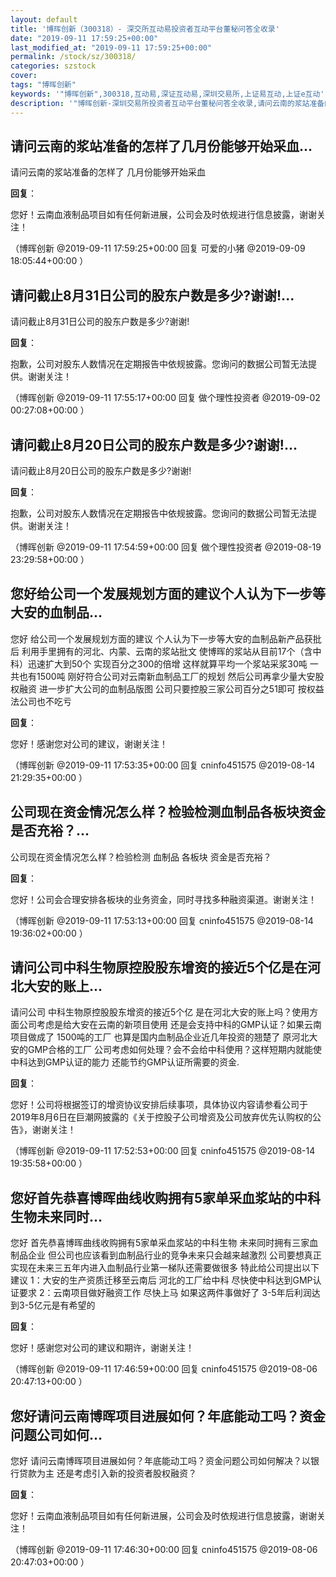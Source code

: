 ```yaml
---
layout: default
title: '博晖创新（300318）- 深交所互动易投资者互动平台董秘问答全收录'
date: "2019-09-11 17:59:25+00:00"
last_modified_at: "2019-09-11 17:59:25+00:00"
permalink: /stock/sz/300318/
categories: szstock
cover: 
tags: "博晖创新"
keywords: '"博晖创新",300318,互动易,深证互动易,深圳交易所,上证易互动,上证e互动'
description: '"博晖创新-深圳交易所投资者互动平台董秘问答全收录,请问云南的浆站准备的怎样了 几月份能够开始采血"'
---
```


## 请问云南的浆站准备的怎样了几月份能够开始采血...

请问云南的浆站准备的怎样了 几月份能够开始采血

**回复**：

您好！云南血液制品项目如有任何新进展，公司会及时依规进行信息披露，谢谢关注！ 

（博晖创新  @2019-09-11 17:59:25+00:00 回复 可爱的小猪  @2019-09-09 18:05:44+00:00 ）

## 请问截止8月31日公司的股东户数是多少?谢谢!...

请问截止8月31日公司的股东户数是多少?谢谢!

**回复**：

抱歉，公司对股东人数情况在定期报告中依规披露。您询问的数据公司暂无法提供。谢谢关注！ 

（博晖创新  @2019-09-11 17:55:17+00:00 回复 做个理性投资者  @2019-09-02 00:27:08+00:00 ）

## 请问截止8月20日公司的股东户数是多少?谢谢!...

请问截止8月20日公司的股东户数是多少?谢谢!

**回复**：

抱歉，公司对股东人数情况在定期报告中依规披露。您询问的数据公司暂无法提供。谢谢关注！ 

（博晖创新  @2019-09-11 17:54:59+00:00 回复 做个理性投资者  @2019-08-19 23:29:58+00:00 ）

## 您好给公司一个发展规划方面的建议个人认为下一步等大安的血制品...

您好 给公司一个发展规划方面的建议 个人认为下一步等大安的血制品新产品获批后 利用手里拥有的河北、内蒙、云南的浆站批文 使博晖的浆站从目前17个（含中科）迅速扩大到50个 实现百分之300的倍增 这样就算平均一个浆站采浆30吨 一共也有1500吨 刚好符合公司对云南新血制品工厂的规划 然后公司再拿少量大安股权融资 进一步扩大公司的血制品版图 公司只要控股三家公司百分之51即可 按权益法公司也不吃亏

**回复**：

您好！感谢您对公司的建议，谢谢关注！ 

（博晖创新  @2019-09-11 17:53:35+00:00 回复 cninfo451575  @2019-08-14 21:29:35+00:00 ）

## 公司现在资金情况怎么样？检验检测血制品各板块资金是否充裕？...

公司现在资金情况怎么样？检验检测 血制品 各板块 资金是否充裕？

**回复**：

您好！公司会合理安排各板块的业务资金，同时寻找多种融资渠道。谢谢关注！ 

（博晖创新  @2019-09-11 17:53:13+00:00 回复 cninfo451575  @2019-08-14 19:36:02+00:00 ）

## 请问公司中科生物原控股股东增资的接近5个亿是在河北大安的账上...

请问公司 中科生物原控股股东增资的接近5个亿 是在河北大安的账上吗？使用方面公司考虑是给大安在云南的新项目使用 还是会支持中科的GMP认证？如果云南项目做成了 1500吨的工厂 也算是国内血制品企业近几年投资的翘楚了 原河北大安的GMP合格的工厂 公司考虑如何处理？会不会给中科使用？这样短期内就能使中科达到GMP认证的能力 还能节约GMP认证所需要的资金.

**回复**：

您好！公司将根据签订的增资协议安排后续事项，具体协议内容请参看公司于2019年8月6日在巨潮网披露的《关于控股子公司增资及公司放弃优先认购权的公告》，谢谢关注！ 

（博晖创新  @2019-09-11 17:52:53+00:00 回复 cninfo451575  @2019-08-14 19:35:58+00:00 ）

## 您好首先恭喜博晖曲线收购拥有5家单采血浆站的中科生物未来同时...

您好 首先恭喜博晖曲线收购拥有5家单采血浆站的中科生物 未来同时拥有三家血制品企业 但公司也应该看到血制品行业的竞争未来只会越来越激烈 公司要想真正实现在未来三五年内进入血制品行业第一梯队还需要做很多 特此给公司提出以下建议 1：大安的生产资质迁移至云南后 河北的工厂给中科 尽快使中科达到GMP认证要求 2：云南项目做好融资工作 尽快上马 如果这两件事做好了 3-5年后利润达到3-5亿元是有希望的

**回复**：

您好！感谢您对公司的建议和期许，谢谢关注！ 

（博晖创新  @2019-09-11 17:46:59+00:00 回复 cninfo451575  @2019-08-06 20:47:13+00:00 ）

## 您好请问云南博晖项目进展如何？年底能动工吗？资金问题公司如何...

您好 请问云南博晖项目进展如何？年底能动工吗？资金问题公司如何解决？以银行贷款为主 还是考虑引入新的投资者股权融资？

**回复**：

您好！云南血液制品项目如有任何新进展，公司会及时依规进行信息披露，谢谢关注！ 

（博晖创新  @2019-09-11 17:46:30+00:00 回复 cninfo451575  @2019-08-06 20:47:03+00:00 ）

